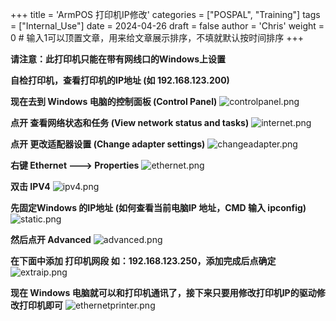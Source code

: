 +++
title = 'ArmPOS 打印机IP修改'
categories = ["POSPAL", "Training"]
tags = ["Internal_Use"]
date = 2024-04-26
draft = false
author = 'Chris'
weight = 0 # 输入1可以顶置文章，用来给文章展示排序，不填就默认按时间排序
+++

**请注意：此打印机只能在带有网线口的Windows上设置**

**自检打印机，查看打印机的IP地址 (如 192.168.123.200)**

**现在去到 Windows 电脑的控制面板 (Control Panel)**
![controlpanel.png](/img/controlpanel.png)

**点开 查看网络状态和任务 (View network status and tasks)**
![internet.png](/img/internet.png)

**点开 更改适配器设置 (Change adapter settings)**
![changeadapter.png](/img/changeadapter.png)

**右键 Ethernet ---> Properties**
![ethernet.png](/img/ethernet.png)

**双击 IPV4**
![ipv4.png](/img/ipv4.png)

**先固定Windows 的IP地址  (如何查看当前电脑IP 地址，CMD 输入 ipconfig)**
![static.png](/img/static.png)

**然后点开 Advanced**
![advanced.png](/img/advanced.png)

**在下面中添加 打印机网段 如：192.168.123.250，添加完成后点确定**
![extraip.png](/img/extraip.png)

**现在 Windows 电脑就可以和打印机通讯了，接下来只要用修改打印机IP的驱动修改打印机即可**
![ethernetprinter.png](/img/ethernetprinter.png)